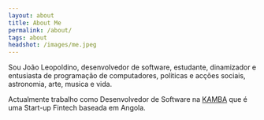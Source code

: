 ```yaml
---
layout: about
title: About Me
permalink: /about/
tags: about
headshot: /images/me.jpeg
---
```



Sou João Leopoldino, desenvolvedor de software, estudante, dinamizador e entusiasta de programação de computadores, politicas e acções sociais, astronomia, arte, musica e vida.

Actualmente trabalho como Desenvolvedor de Software na [KAMBA](https://www.usekamba.com/) que é uma Start-up Fintech baseada em Angola. 

<style>
.post-header, #talks, #workshops {
  text-align: center; /* Want the About Page header to be in the middle */
}
</style>
